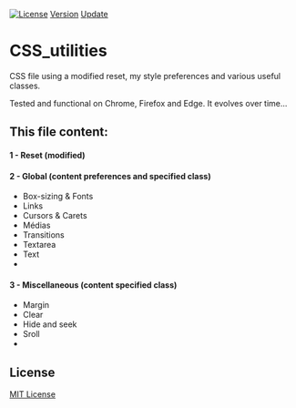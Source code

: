 [![License](https://img.shields.io/badge/License-MIT-blueviolet.svg?style=plastic&logo=appveyor)](https://github.com/StephaneJDeschamps/CSS_utilities/blob/master/LICENSE.txt)
[Version](https://img.shields.io/badge/Version-v2.1.0-9cf.svg?logo=CSS3&logoColor=9cf?style=plastic&logo=appveyor)
[Update](https://img.shields.io/eclipse-marketplace/last-update/:name.svg?style=plastic&logo=appveyor)

# CSS_utilities
CSS file using a modified reset, my style preferences and various useful classes.

Tested and functional on Chrome, Firefox and Edge. It evolves over time...

## This file content:

#### 1 - Reset (modified)

#### 2 - Global (content preferences and specified class)
 - Box-sizing & Fonts
 - Links
 - Cursors & Carets
 - Médias
 - Transitions
 - Textarea
 - Text
 - 
#### 3 - Miscellaneous (content specified class)
 - Margin
 - Clear
 - Hide and seek
 - Sroll
 - 

## License

[MIT License](https://github.com/StephaneJDeschamps/CSS_utilities/blob/master/LICENSE.txt)


